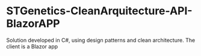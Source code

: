 # STGenetics-CleanArquitecture-API-BlazorAPP
Solution developed in C#, using design patterns and clean architecture. The client is a Blazor app
